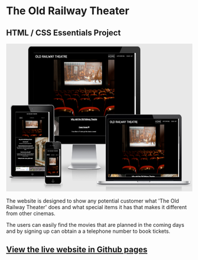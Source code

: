 # The Old Railway Theater

## HTML / CSS Essentials Project

<img src="./assets/images/Responsive Screens II.png" alt="Website on different screen sizes" style="height: 400px; width: 750px;"/>

The website is designed to show any potential customer what 'The Old Railway Theater' does and what special items it has that makes it different from other cinemas.

The users can easily find the movies that are planned in the coming days and by signing up can obtain a a telephone number to book tickets.

## [View the live website in Github pages](https://stephenlynch-ops.github.io/Old-RT/)


